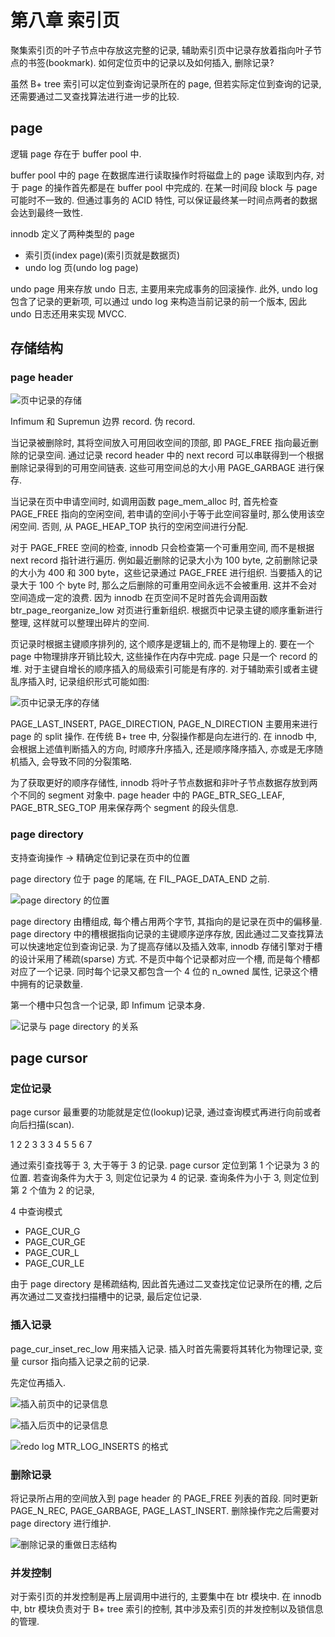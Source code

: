 # 第八章 索引页

聚集索引页的叶子节点中存放这完整的记录, 辅助索引页中记录存放着指向叶子节点的书签(bookmark). 如何定位页中的记录以及如何插入, 删除记录?

虽然 B+ tree 索引可以定位到查询记录所在的 page, 但若实际定位到查询的记录, 还需要通过二叉查找算法进行进一步的比较.

## page

逻辑 page 存在于 buffer pool 中. 

buffer pool 中的 page 在数据库进行读取操作时将磁盘上的 page 读取到内存, 对于 page 的操作首先都是在 buffer pool 中完成的. 在某一时间段 block 与  page 可能时不一致的. 但通过事务的 ACID 特性, 可以保证最终某一时间点两者的数据会达到最终一致性. 

innodb 定义了两种类型的 page
- 索引页(index page)(索引页就是数据页)
- undo log 页(undo log page)

undo page 用来存放 undo 日志, 主要用来完成事务的回滚操作. 此外, undo log 包含了记录的更新项, 可以通过 undo log 来构造当前记录的前一个版本, 因此 undo 日志还用来实现 MVCC.

## 存储结构

### page header

![页中记录的存储](https://shubuzuo.coding.net/p/image-host/d/image-host/git/raw/master/images/2022-07/2022-07-13/pic_1657684317094-11.png)  

Infimum 和 Supremun 边界 record. 伪 record. 

当记录被删除时, 其将空间放入可用回收空间的顶部, 即 PAGE_FREE 指向最近删除的记录空间. 通过记录 record header 中的 next record 可以串联得到一个根据删除记录得到的可用空间链表. 这些可用空间总的大小用 PAGE_GARBAGE 进行保存.

当记录在页中申请空间时, 如调用函数 page_mem_alloc 时, 首先检查 PAGE_FREE 指向的空闲空间, 若申请的空间小于等于此空间容量时, 那么使用该空闲空间. 否则, 从 PAGE_HEAP_TOP 执行的空闲空间进行分配.

对于 PAGE_FREE 空间的检查, innodb 只会检查第一个可重用空间, 而不是根据 next record 指针进行遍历. 例如最近删除的记录大小为 100 byte, 之前删除记录的大小为 400 和 300 byte，这些记录通过 PAGE_FREE 进行组织. 当要插入的记录大于 100 个 byte 时, 那么之后删除的可重用空间永远不会被重用. 这并不会对空间造成一定的浪费. 因为 innodb 在页空间不足时首先会调用函数 btr_page_reorganize_low 对页进行重新组织. 根据页中记录主键的顺序重新进行整理, 这样就可以整理出碎片的空间.

页记录时根据主键顺序排列的, 这个顺序是逻辑上的, 而不是物理上的. 要在一个 page 中物理排序开销比较大, 这些操作在内存中完成. page 只是一个 record 的堆. 对于主键自增长的顺序插入的局级索引可能是有序的. 对于辅助索引或者主键乱序插入时, 记录组织形式可能如图:

![页中记录无序的存储](https://shubuzuo.coding.net/p/image-host/d/image-host/git/raw/master/images/2022-07/2022-07-13/pic_1657685258764-31.png)  

PAGE_LAST_INSERT, PAGE_DIRECTION, PAGE_N_DIRECTION 主要用来进行 page 的 split 操作. 在传统 B+ tree 中, 分裂操作都是向左进行的. 在 innodb 中, 会根据上述值判断插入的方向, 时顺序升序插入, 还是顺序降序插入, 亦或是无序随机插入, 会导致不同的分裂策略.

为了获取更好的顺序存储性, innodb 将叶子节点数据和非叶子节点数据存放到两个不同的 segment 对象中. page header 中的 PAGE_BTR_SEG_LEAF, PAGE_BTR_SEG_TOP 用来保存两个 segment 的段头信息.

### page directory

支持查询操作 -> 精确定位到记录在页中的位置

page directory 位于 page 的尾端, 在 FIL_PAGE_DATA_END 之前.

![page directory 的位置](https://shubuzuo.coding.net/p/image-host/d/image-host/git/raw/master/images/2022-07/2022-07-13/pic_1657685724436-35.png)  

page directory 由槽组成, 每个槽占用两个字节, 其指向的是记录在页中的偏移量. page directory 中的槽根据指向记录的主键顺序逆序存放, 因此通过二叉查找算法可以快速地定位到查询记录. 为了提高存储以及插入效率, innodb 存储引擎对于槽的设计采用了稀疏(sparse) 方式. 不是页中每个记录都对应一个槽, 而是每个槽都对应了一个记录. 同时每个记录又都包含一个 4 位的 n_owned 属性, 记录这个槽中拥有的记录数量.

第一个槽中只包含一个记录, 即 Infimum 记录本身.

![记录与 page directory 的关系](https://shubuzuo.coding.net/p/image-host/d/image-host/git/raw/master/images/2022-07/2022-07-13/pic_1657686044895-32.png)  

## page cursor

### 定位记录

page cursor 最重要的功能就是定位(lookup)记录, 通过查询模式再进行向前或者向后扫描(scan). 

1 2 2 3 3 3 4 5 5 6 7

通过索引查找等于 3, 大于等于 3 的记录. page cursor 定位到第 1 个记录为 3 的位置. 若查询条件为大于 3, 则定位记录为 4 的记录. 查询条件为小于 3, 则定位到第 2 个值为 2 的记录, 

4 中查询模式
- PAGE_CUR_G
- PAGE_CUR_GE
- PAGE_CUR_L
- PAGE_CUR_LE

由于 page directory 是稀疏结构, 因此首先通过二叉查找定位记录所在的槽, 之后再次通过二叉查找扫描槽中的记录, 最后定位记录. 

### 插入记录

page_cur_inset_rec_low 用来插入记录. 插入时首先需要将其转化为物理记录, 变量 cursor 指向插入记录之前的记录.

先定位再插入. 

![插入前页中的记录信息](https://shubuzuo.coding.net/p/image-host/d/image-host/git/raw/master/images/2022-07/2022-07-13/pic_1657686750158-42.png)  

![插入后页中的记录信息](https://shubuzuo.coding.net/p/image-host/d/image-host/git/raw/master/images/2022-07/2022-07-13/pic_1657686777927-37.png)  

![redo log MTR_LOG_INSERTS 的格式](https://shubuzuo.coding.net/p/image-host/d/image-host/git/raw/master/images/2022-07/2022-07-13/pic_1657686885861-12.png)  

### 删除记录

将记录所占用的空间放入到 page header 的 PAGE_FREE 列表的首段. 同时更新 PAGE_N_REC, PAGE_GARBAGE, PAGE_LAST_INSERT. 删除操作完之后需要对 page directory 进行维护.

![删除记录的重做日志结构](https://shubuzuo.coding.net/p/image-host/d/image-host/git/raw/master/images/2022-07/2022-07-13/pic_1657687100274-48.png)  

### 并发控制

对于索引页的并发控制是再上层调用中进行的, 主要集中在 btr 模块中. 在 innodb 中, btr 模块负责对于 B+ tree 索引的控制, 其中涉及索引页的并发控制以及锁信息的管理.










